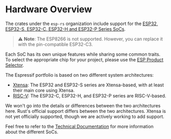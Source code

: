 # Hardware Overview

The crates under the `esp-rs` organization include support for the [ESP32, ESP32-S, ESP32-C, ESP32-H and ESP32-P Series SoCs][espressif-socs].

> ⚠️ **Note**:  The ESP8266 is not supported. However, you can replace it with the pin-compatible ESP32-C3.

Each SoC has its own unique features while sharing some common traits. To select the appropriate chip for your project, please use the [ESP Product Selector][product-selector].

The Espressif portfolio is based on two different system architectures:
- [Xtensa][xtensa-architecture]: The ESP32 and ESP32-S series are Xtensa-based, with at least their main core using Xtensa.
- [RISC-V][riscv-architecture]: The ESP32-C, ESP32-H, and ESP32-P series are RISC-V-based.

We won't go into the details or differences between the two architectures here. Rust's official support differs between the two architectures. Xtensa is not yet officially supported, though we are actively working to add support.

Feel free to refer to the [Technical Documentation][espressif-docs] for more information about the different SoCs.

[espressif-socs]: https://www.espressif.com/en/products/socs
[product-selector]: https://products.espressif.com/#/
[xtensa-architecture]: https://www.cadence.com/content/dam/cadence-www/global/en_US/documents/tools/silicon-solutions/compute-ip/isa-summary.pdf
[riscv-architecture]: https://en.wikipedia.org/wiki/RISC-V
[espressif-docs]: https://www.espressif.com/en/support/documents/technical-documents
